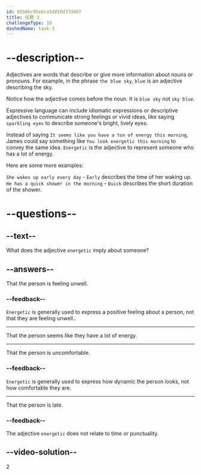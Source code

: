 ```yaml
---
id: 6556bc95e6ce5d850d37dd07
title: 任務 3
challengeType: 19
dashedName: task-3
---
```


# --description--

Adjectives are words that describe or give more information about nouns or pronouns. For example, in the phrase `the blue sky`, `blue` is an adjective describing the sky.

Notice how the adjective comes before the noun. It is `blue sky` not `sky blue`.

Expressive language can include idiomatic expressions or descriptive adjectives to communicate strong feelings or vivid ideas, like saying `sparkling eyes` to describe someone's bright, lively eyes.

Instead of saying `It seems like you have a ton of energy this morning`, James could say something like `You look energetic this morning` to convey the same idea. `Energetic` is the adjective to represent someone who has a lot of energy.

Here are some more examples:

`She wakes up early every day` - `Early` describes the time of her waking up. `He has a quick shower in the morning` - `Quick` describes the short duration of the shower.

# --questions--

## --text--

What does the adjective `energetic` imply about someone?

## --answers--

That the person is feeling unwell.

### --feedback--

`Energetic` is generally used to express a positive feeling about a person, not that they are feeling unwell..

---

That the person seems like they have a lot of energy.

---

That the person is uncomfortable.

### --feedback--

`Energetic` is generally used to express how dynamic the person looks, not how comfortable they are.

---

That the person is late.

### --feedback--

The adjective `energetic` does not relate to time or punctuality.

## --video-solution--

2
